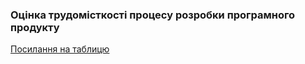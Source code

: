 ### Оцінка трудомісткості процесу розробки програмного продукту

[Посилання на таблицю](https://docs.google.com/spreadsheets/d/17TIBI7oqHodt7D1gRGHnrRT3A-w6OheiccAR2dgfDjU/edit?usp=sharing)